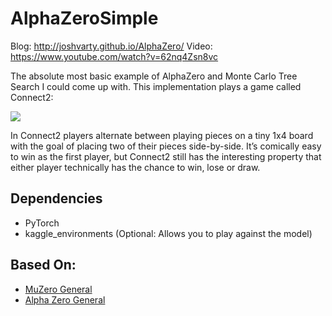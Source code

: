 # AlphaZeroSimple

Blog: http://joshvarty.github.io/AlphaZero/
Video: https://www.youtube.com/watch?v=62nq4Zsn8vc

The absolute most basic example of AlphaZero and Monte Carlo Tree Search I could come up with. This implementation plays a game called Connect2:

![](http://joshvarty.github.io/AlphaZero/connect2.gif)

In Connect2 players alternate between playing pieces on a tiny 1x4 board with the goal of placing two of their pieces side-by-side. It’s comically easy to win as the first player, but Connect2 still has the interesting property that either player technically has the chance to win, lose or draw.


## Dependencies
 - PyTorch
 - kaggle_environments (Optional: Allows you to play against the model)
 
 
 ## Based On:
  - [MuZero General](https://github.com/werner-duvaud/muzero-general/)
  - [Alpha Zero General](https://github.com/suragnair/alpha-zero-general)
